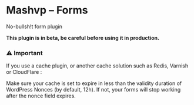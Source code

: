 # Mashvp – Forms

No-bullsh!t form plugin

**This plugin is in beta, be careful before using it in production.**

### ⚠ Important

If you use a cache plugin, or another cache solution such as Redis, Varnish or CloudFlare :

Make sure your cache is set to expire in less than the validity duration of WordPress Nonces (by default, 12h). If not, your forms will stop working after the nonce field expires.
